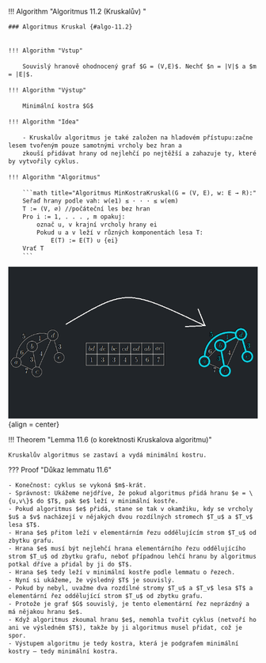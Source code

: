 <a id="algo-11.2"></a>
!!! Algorithm "Algoritmus 11.2 (Kruskalův)  "

    ### Algoritmus Kruskal {#algo-11.2}

    
    !!! Algorithm "Vstup"

        Souvislý hranově ohodnocený graf $G = (V,E)$. Nechť $n = |V|$ a $m = |E|$.
    
    !!! Algorithm "Výstup"

        Minimální kostra $G$

    !!! Algorithm "Idea"

        - Kruskalův algoritmus je také založen na hladovém přístupu:začne lesem tvořeným pouze samotnými vrcholy bez hran a 
        zkouší přidávat hrany od nejlehčí po nejtěžší a zahazuje ty, které by vytvořily cyklus.

    !!! Algorithm "Algoritmus"

        ```math title="Algoritmus MinKostraKruskal(G = (V, E), w: E → R):"
        Seřaď hrany podle vah: w(e1) ≤ · · · ≤ w(em)
        T := (V, ∅) //počáteční les bez hran
        Pro i := 1, . . . , m opakuj:
            označ u, v krajní vrcholy hrany ei
            Pokud u a v leží v různých komponentách lesa T:
                E(T) := E(T) ∪ {ei}
        Vrať T
        ```

![Příklad Kruskalova algoritmu](../assets/11/kruskal_algoritmus.png){align = center}

<a id="theorem-11.6"></a>
!!! Theorem "Lemma 11.6 (o korektnosti Kruskalova algoritmu)"

    Kruskalův algoritmus se zastaví a vydá minimální kostru.
??? Proof "Důkaz lemmatu 11.6"

    - Konečnost: cyklus se vykoná $m$-krát.
    - Správnost: Ukážeme nejdříve, že pokud algoritmus přidá hranu $e = \{u,v\}$ do $T$, pak $e$ leží v minimální kostře.
    - Pokud algoritmus $e$ přidá, stane se tak v okamžiku, kdy se vrcholy $u$ a $v$ nacházejí v nějakých dvou rozdílných stromech $T_u$ a $T_v$ lesa $T$.
    - Hrana $e$ přitom leží v elementárním řezu oddělujícím strom $T_u$ od zbytku grafu.
    - Hrana $e$ musí být nejlehčí hrana elementárního řezu oddělujícího strom $T_u$ od zbytku grafu, neboť případnou lehčí hranu by algoritmus potkal dříve a přidal by ji do $T$.
    - Hrana $e$ tedy leží v minimální kostře podle lemmatu o řezech.
    - Nyní si ukážeme, že výsledný $T$ je souvislý.
    - Pokud by nebyl, uvažme dva rozdílné stromy $T_u$ a $T_v$ lesa $T$ a elementární řez oddělující strom $T_u$ od zbytku grafu.
    - Protože je graf $G$ souvislý, je tento elementární řez neprázdný a má nějakou hranu $e$.
    - Když algoritmus zkoumal hranu $e$, nemohla tvořit cyklus (netvoří ho ani ve výsledném $T$), takže by ji algoritmus musel přidat, což je spor.
    - Výstupem algoritmu je tedy kostra, která je podgrafem minimální kostry – tedy minimální kostra.


